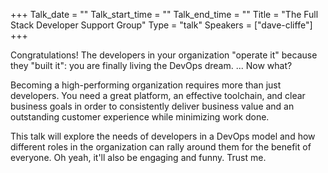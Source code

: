 +++
Talk_date = ""
Talk_start_time = ""
Talk_end_time = ""
Title = "The Full Stack Developer Support Group"
Type = "talk"
Speakers = ["dave-cliffe"]
+++

Congratulations! The developers in your organization "operate it" because they "built it": you are finally living the DevOps dream. ... Now what?

Becoming a high-performing organization requires more than just developers. You need a great platform, an effective toolchain, and clear business goals in order to consistently deliver business value and an outstanding customer experience while minimizing work done.

This talk will explore the needs of developers in a DevOps model and how different roles in the organization can rally around them for the benefit of everyone. Oh yeah, it'll also be engaging and funny. Trust me.
